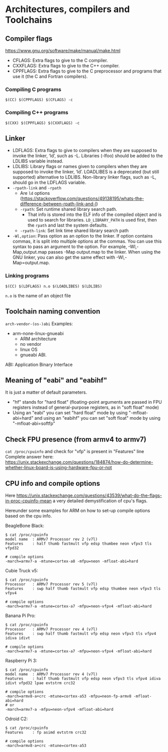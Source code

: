 # Architectures, compilers and Toolchains

## Compiler flags
https://www.gnu.org/software/make/manual/make.html

- CFLAGS: Extra flags to give to the C compiler.
- CXXFLAGS: Extra flags to give to the C++ compiler.
- CPPFLAGS: Extra flags to give to the C preprocessor and programs that use it (the C and Fortran compilers).

### Compiling C programs
`$(CC) $(CPPFLAGS) $(CFLAGS) -c`

### Compiling C++ programs
`$(CXX) $(CPPFLAGS) $(CXXFLAGS) -c`

## Linker

- LDFLAGS: Extra flags to give to compilers when they are supposed to invoke the linker, ‘ld’, such as -L. Libraries (-lfoo) should be added to the LDLIBS variable instead.
- LDLIBS: Library flags or names given to compilers when they are supposed to invoke the linker, ‘ld’. LOADLIBES is a deprecated (but still supported) alternative to LDLIBS. Non-library linker flags, such as -L, should go in the LDFLAGS variable. 
- `-rpath-link` and `-rpath`
  - Are `ld` options (https://stackoverflow.com/questions/49138195/whats-the-difference-between-rpath-link-and-l)
  - `-rpath`: Set runtime shared library search path.
    - That info is stored into the ELF info of the compiled object and is used to search for libraries. `LD_LIBRARY_PATH` is used first, then the `rpath` and last the system defaults.
  - `-rpath-link`: Set link time shared library search path
- `-Wl,option`: Pass option as an option to the linker. If option contains commas, it is split into multiple options at the commas. You can use this syntax to pass an argument to the option. For example, -Wl,-Map,output.map passes -Map output.map to the linker. When using the GNU linker, you can also get the same effect with -Wl,-Map=output.map. 


### Linking programs
`$(CC) $(LDFLAGS) n.o $(LOADLIBES) $(LDLIBS)`

`n.o` is the name of an object file

## Toolchain naming convention
`arch-vendor-(os-)abi`
Examples:
  - arm-none-linux-gnueabi
    - ARM architecture
    - no vendor
    - linux OS
    - gnueabi ABI.

ABI: Application Binary Interface


## Meaning of "eabi" and "eabihf"
It is just a matter of default parameters.
- "hf" stands for "hard float" (floating-point arguments are passed in FPU registers instead of general-purpose registers, as in "soft float" mode)
- Using an "eabi" you can set "hard float" mode by using "-mfloat-abi=hard" and using an "eabihf" you can set "soft float" mode by using "-mfloat-abi=softfp"

## Check FPU presence (from armv4 to armv7)
`cat /proc/cpuinfo`
and check for "vfp" is present in "Features" line
Complete answer here: https://unix.stackexchange.com/questions/184874/how-do-determine-whether-linux-board-is-using-hardware-fpu-or-not

## CPU info and compile options
Here https://unix.stackexchange.com/questions/43539/what-do-the-flags-in-proc-cpuinfo-mean a very detailed demystification 
of cpu's flags.

Hereunder some examples for ARM on how to set-up compile options based on the cpu info.

BeagleBone Black:
```
$ cat /proc/cpuinfo
model name  : ARMv7 Processor rev 2 (v7l)
Features    : half thumb fastmult vfp edsp thumbee neon vfpv3 tls vfpd32 

# compile options
-march=armv7-a -mtune=cortex-a8 -mfpu=neon -mfloat-abi=hard
```

Cubie Truck v5:
```
$ cat /proc/cpuinfo
Processor   : ARMv7 Processor rev 5 (v7l)
Features    : swp half thumb fastmult vfp edsp thumbee neon vfpv3 tls vfpv4 

# compile options
-march=armv7-a -mtune=cortex-a7 -mfpu=neon-vfpv4 -mfloat-abi=hard
```

Banana Pi Pro:
```
$ cat /proc/cpuinfo
Processor   : ARMv7 Processor rev 4 (v7l)
Features    : swp half thumb fastmult vfp edsp neon vfpv3 tls vfpv4 idiva idivt

# compile options
-march=armv7-a -mtune=cortex-a7 -mfpu=neon-vfpv4 -mfloat-abi=hard
```

Raspberry Pi 3:
```
$ cat /proc/cpuinfo 
model name  : ARMv7 Processor rev 4 (v7l)
Features    : half thumb fastmult vfp edsp neon vfpv3 tls vfpv4 idiva idivt vfpd32 lpae evtstrm crc32

# compile options
-march=armv8-a+crc -mtune=cortex-a53 -mfpu=neon-fp-armv8 -mfloat-abi=hard
# or
-march=armv7-a -mfpu=neon-vfpv4 -mfloat-abi=hard 
```

Odroid C2:
```
$ cat /proc/cpuinfo 
Features    : fp asimd evtstrm crc32

# compile options
-march=armv8-a+crc -mtune=cortex-a53
```
